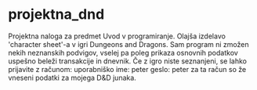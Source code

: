 # projektna_dnd
Projektna naloga za predmet Uvod v programiranje.
Olajša izdelavo 'character sheet'-a v igri Dungeons and Dragons. Sam program ni zmožen nekih neznanskih podvigov, vselej pa poleg prikaza osnovnih podatkov uspešno beleži transakcije in dnevnik.
Če z igro niste seznanjeni, se lahko prijavite z računom:
uporabniško ime: peter
geslo: peter
za ta račun so že vneseni podatki za mojega D&D junaka.
